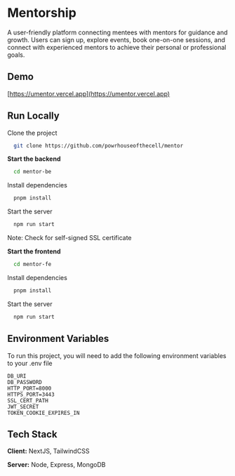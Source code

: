 # Mentorship

A user-friendly platform connecting mentees with mentors for guidance and growth. Users can sign up, explore events, book one-on-one sessions, and connect with experienced mentors to achieve their personal or professional goals.

## Demo

[https://umentor.vercel.app](https://umentor.vercel.app)

## Run Locally

Clone the project

```bash
  git clone https://github.com/powrhouseofthecell/mentor
```

**Start the backend**

```bash
  cd mentor-be
```

Install dependencies

```bash
  pnpm install
```

Start the server

```bash
  npm run start
```

Note: Check for self-signed SSL certificate

**Start the frontend**

```bash
  cd mentor-fe
```

Install dependencies

```bash
  pnpm install
```

Start the server

```bash
  npm run start
```

## Environment Variables

To run this project, you will need to add the following environment variables to your .env file

`DB_URI`\
`DB_PASSWORD`\
`HTTP_PORT=8000`\
`HTTPS_PORT=3443`\
`SSL_CERT_PATH`\
`JWT_SECRET`\
`TOKEN_COOKIE_EXPIRES_IN`

## Tech Stack

**Client:** NextJS, TailwindCSS

**Server:** Node, Express, MongoDB
